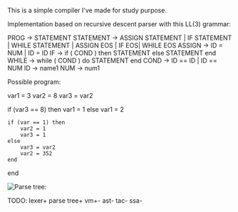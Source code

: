 This is a simple compiler I've made for study purpose.

Implementation based on recursive descent parser with this LL(3) grammar:

PROG -> STATEMENT
STATEMENT -> ASSIGN STATEMENT | IF STATEMENT | WHILE STATEMENT |
	ASSIGN EOS | IF EOS| WHILE EOS
ASSIGN -> ID = NUM | ID = ID
IF -> if ( COND ) then STATEMENT else STATEMENT end
WHILE -> while ( COND ) do STATEMENT end
COND -> ID == ID | ID == NUM
ID -> name1
NUM -> num1

Possible program:

var1 = 3
var2 = 8
var3 = var2

if (var3 == 8) then
	var1 = 1
else
	var1 = 2

	if (var == 1) then
		var2 = 1
		var3 = 1
	else
		var3 = var2
		var2 = 352
	end
end

![Parse tree:](https://i.imgur.com/WSoesKC.jpg)

TODO:
lexer+
parse tree+
vm+-
ast-
tac-
ssa-
